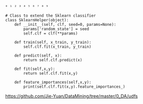 `⁰ ¹ ² ³ ⁴ ⁵ ⁶ ⁷ ⁸ ⁹`


```https://www.kaggle.com/arthurtok/introduction-to-ensembling-stacking-in-python
# Class to extend the Sklearn classifier
class SklearnHelper(object):
    def __init__(self, clf, seed=0, params=None):
        params['random_state'] = seed
        self.clf = clf(**params)

    def train(self, x_train, y_train):
        self.clf.fit(x_train, y_train)

    def predict(self, x):
        return self.clf.predict(x)
    
    def fit(self,x,y):
        return self.clf.fit(x,y)
    
    def feature_importances(self,x,y):
        print(self.clf.fit(x,y).feature_importances_)
```


https://github.com/Jie-Yuan/DataMining/tree/master/0_DA/udfs

